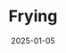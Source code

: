 ---
layout: comic
date: 2025-01-05
title: Frying
categories: page
number: 37
permalink: /read/37
image: /pages/rm_037.webp
---
